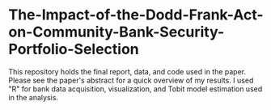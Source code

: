 # The-Impact-of-the-Dodd-Frank-Act-on-Community-Bank-Security-Portfolio-Selection

This repository holds the final report, data, and code used in the paper. Please see the paper's abstract for a quick overview of my results. I used "R" for bank data acquisition, visualization, and Tobit model estimation used in the analysis.
